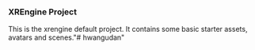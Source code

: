 ### XREngine Project

This is the xrengine default project. It contains some basic starter assets, avatars and scenes."# hwangudan" 
